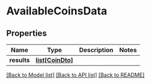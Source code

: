 # AvailableCoinsData

## Properties
Name | Type | Description | Notes
------------ | ------------- | ------------- | -------------
**results** | [**list[CoinDto]**](CoinDto.md) |  | 

[[Back to Model list]](../README.md#documentation-for-models) [[Back to API list]](../README.md#documentation-for-api-endpoints) [[Back to README]](../README.md)

